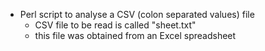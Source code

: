 - Perl script to analyse a CSV (colon separated values) file
    - CSV file to be read is called "sheet.txt"
    - this file was obtained from an Excel spreadsheet

